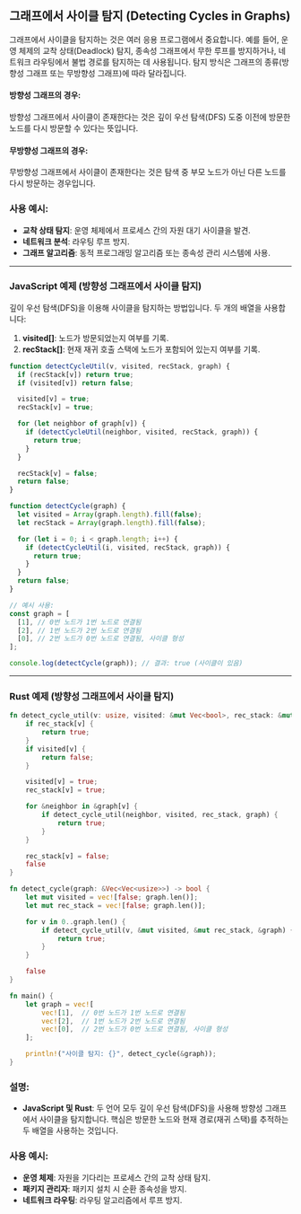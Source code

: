 ## 그래프에서 사이클 탐지 (Detecting Cycles in Graphs)

그래프에서 사이클을 탐지하는 것은 여러 응용 프로그램에서 중요합니다. 예를 들어, 운영 체제의 교착 상태(Deadlock) 탐지, 종속성 그래프에서 무한 루프를 방지하거나, 네트워크 라우팅에서 불법 경로를 탐지하는 데 사용됩니다. 탐지 방식은 그래프의 종류(방향성 그래프 또는 무방향성 그래프)에 따라 달라집니다.

#### **방향성 그래프의 경우**:

방향성 그래프에서 사이클이 존재한다는 것은 깊이 우선 탐색(DFS) 도중 이전에 방문한 노드를 다시 방문할 수 있다는 뜻입니다.

#### **무방향성 그래프의 경우**:

무방향성 그래프에서 사이클이 존재한다는 것은 탐색 중 부모 노드가 아닌 다른 노드를 다시 방문하는 경우입니다.

### **사용 예시**:

- **교착 상태 탐지**: 운영 체제에서 프로세스 간의 자원 대기 사이클을 발견.
- **네트워크 분석**: 라우팅 루프 방지.
- **그래프 알고리즘**: 동적 프로그래밍 알고리즘 또는 종속성 관리 시스템에 사용.

---

### **JavaScript 예제 (방향성 그래프에서 사이클 탐지)**

깊이 우선 탐색(DFS)을 이용해 사이클을 탐지하는 방법입니다. 두 개의 배열을 사용합니다:

1. **visited[]**: 노드가 방문되었는지 여부를 기록.
2. **recStack[]**: 현재 재귀 호출 스택에 노드가 포함되어 있는지 여부를 기록.

```javascript
function detectCycleUtil(v, visited, recStack, graph) {
  if (recStack[v]) return true;
  if (visited[v]) return false;

  visited[v] = true;
  recStack[v] = true;

  for (let neighbor of graph[v]) {
    if (detectCycleUtil(neighbor, visited, recStack, graph)) {
      return true;
    }
  }

  recStack[v] = false;
  return false;
}

function detectCycle(graph) {
  let visited = Array(graph.length).fill(false);
  let recStack = Array(graph.length).fill(false);

  for (let i = 0; i < graph.length; i++) {
    if (detectCycleUtil(i, visited, recStack, graph)) {
      return true;
    }
  }
  return false;
}

// 예시 사용:
const graph = [
  [1], // 0번 노드가 1번 노드로 연결됨
  [2], // 1번 노드가 2번 노드로 연결됨
  [0], // 2번 노드가 0번 노드로 연결됨, 사이클 형성
];

console.log(detectCycle(graph)); // 결과: true (사이클이 있음)
```

---

### **Rust 예제 (방향성 그래프에서 사이클 탐지)**

```rust
fn detect_cycle_util(v: usize, visited: &mut Vec<bool>, rec_stack: &mut Vec<bool>, graph: &Vec<Vec<usize>>) -> bool {
    if rec_stack[v] {
        return true;
    }
    if visited[v] {
        return false;
    }

    visited[v] = true;
    rec_stack[v] = true;

    for &neighbor in &graph[v] {
        if detect_cycle_util(neighbor, visited, rec_stack, graph) {
            return true;
        }
    }

    rec_stack[v] = false;
    false
}

fn detect_cycle(graph: &Vec<Vec<usize>>) -> bool {
    let mut visited = vec![false; graph.len()];
    let mut rec_stack = vec![false; graph.len()];

    for v in 0..graph.len() {
        if detect_cycle_util(v, &mut visited, &mut rec_stack, &graph) {
            return true;
        }
    }

    false
}

fn main() {
    let graph = vec![
        vec![1],  // 0번 노드가 1번 노드로 연결됨
        vec![2],  // 1번 노드가 2번 노드로 연결됨
        vec![0],  // 2번 노드가 0번 노드로 연결됨, 사이클 형성
    ];

    println!("사이클 탐지: {}", detect_cycle(&graph));
}
```

### 설명:

- **JavaScript 및 Rust**: 두 언어 모두 깊이 우선 탐색(DFS)을 사용해 방향성 그래프에서 사이클을 탐지합니다. 핵심은 방문한 노드와 현재 경로(재귀 스택)를 추적하는 두 배열을 사용하는 것입니다.

### 사용 예시:

- **운영 체제**: 자원을 기다리는 프로세스 간의 교착 상태 탐지.
- **패키지 관리자**: 패키지 설치 시 순환 종속성을 방지.
- **네트워크 라우팅**: 라우팅 알고리즘에서 루프 방지.
